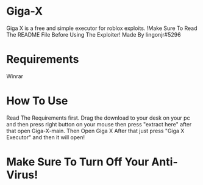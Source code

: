 # Giga-X
Giga X is a free and simple executor for roblox exploits. !Make Sure To Read The README File Before Using The Exploiter! Made By lingonjr#5296
# Requirements
Winrar
# How To Use
Read The Requirements first. Drag the download to your desk on your pc and then press right button on your mouse then press "extract here" after that open Giga-X-main. Then Open Giga X After that just press "Giga X Executor" and then it will open!
# Make Sure To Turn Off Your Anti-Virus!

